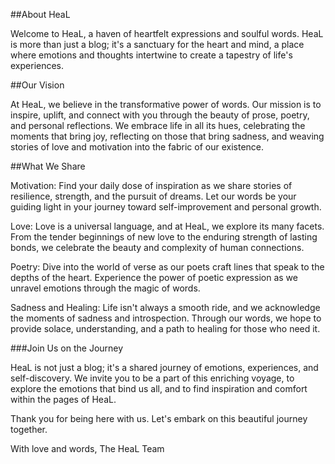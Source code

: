 ##About HeaL

Welcome to HeaL, a haven of heartfelt expressions and soulful words. HeaL is more than just a blog; it's a sanctuary for the heart and mind, a place where emotions and thoughts intertwine to create a tapestry of life's experiences.

##Our Vision

At HeaL, we believe in the transformative power of words. Our mission is to inspire, uplift, and connect with you through the beauty of prose, poetry, and personal reflections. We embrace life in all its hues, celebrating the moments that bring joy, reflecting on those that bring sadness, and weaving stories of love and motivation into the fabric of our existence.

##What We Share

Motivation: Find your daily dose of inspiration as we share stories of resilience, strength, and the pursuit of dreams. Let our words be your guiding light in your journey toward self-improvement and personal growth.

Love: Love is a universal language, and at HeaL, we explore its many facets. From the tender beginnings of new love to the enduring strength of lasting bonds, we celebrate the beauty and complexity of human connections.

Poetry: Dive into the world of verse as our poets craft lines that speak to the depths of the heart. Experience the power of poetic expression as we unravel emotions through the magic of words.

Sadness and Healing: Life isn't always a smooth ride, and we acknowledge the moments of sadness and introspection. Through our words, we hope to provide solace, understanding, and a path to healing for those who need it.

###Join Us on the Journey

HeaL is not just a blog; it's a shared journey of emotions, experiences, and self-discovery. We invite you to be a part of this enriching voyage, to explore the emotions that bind us all, and to find inspiration and comfort within the pages of HeaL.

Thank you for being here with us. Let's embark on this beautiful journey together.

With love and words,
The HeaL Team
